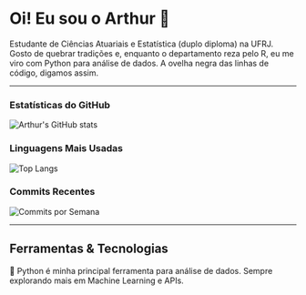 # Oi! Eu sou o Arthur 🐍

Estudante de Ciências Atuariais e Estatística (duplo diploma) na UFRJ. Gosto de quebrar tradições e, enquanto o departamento reza pelo R, eu me viro com Python para análise de dados. A ovelha negra das linhas de código, digamos assim.

---

### Estatísticas do GitHub

![Arthur's GitHub stats](https://github-readme-stats.vercel.app/api?username=arthurpmotta02&show_icons=true&theme=dracula)

### Linguagens Mais Usadas

![Top Langs](https://github-readme-stats.vercel.app/api/top-langs/?username=arthurpmotta02&layout=compact&theme=dracula)

### Commits Recentes

![Commits por Semana](https://github-readme-streak-stats.herokuapp.com/?user=arthurpmotta02&theme=dracula)

---

## Ferramentas & Tecnologias

🐍 Python é minha principal ferramenta para análise de dados. Sempre explorando mais em Machine Learning e APIs.

